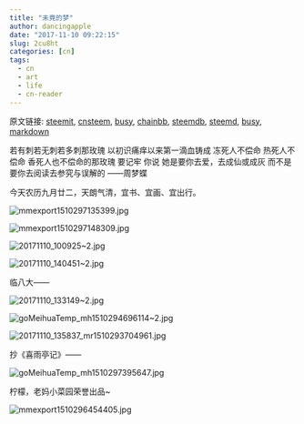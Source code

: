 ```yaml
---
title: "未竟的梦"
author: dancingapple
date: "2017-11-10 09:22:15"
slug: 2cu8ht
categories: [cn]
tags: 
  - cn
  - art
  - life
  - cn-reader
---
```


原文链接: [steemit](https://steemit.com), [cnsteem](https://cnsteem.com), [busy](https://busy.org), [chainbb](https://chainbb.com), [steemdb](https://steemdb.com), [steemd](https://steemd.com), [busy](https://busy.org), [markdown](https://raw.githubusercontent.com/pzhaonet/steem_dancingapple/master/content/post/2cu8ht.md)

若有刺若无刺若多刺那玫瑰
以初识痛痒以来第一滴血铸成
冻死人不偿命
热死人不偿命
香死人也不偿命的那玫瑰
要记牢
你说
她是要你去爱，去成仙或成灰
而不是要你去阅读去参究与误解的
——周梦蝶

今天农历九月廿二，天朗气清，宜书、宜画、宜出行。

![mmexport1510297135399.jpg](https://steemitimages.com/DQmTdaTkSbGFD4xW2Z5Nf82mcpW8GtsjsFk5JBxscWyJA3d/mmexport1510297135399.jpg)

![mmexport1510297148309.jpg](https://steemitimages.com/DQmQHExyAGTkN3Db9c5us2s1PN4vncwjEVTiZ7k5oxWzbGk/mmexport1510297148309.jpg)

![20171110_100925~2.jpg](https://steemitimages.com/DQmbbi8HR5wxPFpLVRJjqQ3gegYbNuTCAcheWiz8VgicsE6/20171110_100925~2.jpg)

![20171110_140451~2.jpg](https://steemitimages.com/DQmdipQqwAxLDJNsMp4FiaRbVHnBsaKbr7ZL9Fi5Ls7itit/20171110_140451~2.jpg)


临八大——

![20171110_133149~2.jpg](https://steemitimages.com/DQmRWaSwpxjzjgoBU5ADEBpydcFMcXnRpHV2PRYhWhZyp2K/20171110_133149~2.jpg)

![goMeihuaTemp_mh1510294696114~2.jpg](https://steemitimages.com/DQmNvNLgUhA15NnFW9WSrQtveaxuvip1k4M37gJ36761ta1/goMeihuaTemp_mh1510294696114~2.jpg)

![20171110_135837_mr1510293704961.jpg](https://steemitimages.com/DQmUn3ZtoajycSpq6tzgdv24bs5hhsR1eFEQLmmqqxYkGua/20171110_135837_mr1510293704961.jpg)

抄《喜雨亭记》——

![goMeihuaTemp_mh1510297395647.jpg](https://steemitimages.com/DQmZwkfGVUW1XKcLixAsff1P8uCSLGqdtYVBefiPAiAN7VM/goMeihuaTemp_mh1510297395647.jpg)

柠檬，老妈小菜园荣誉出品~

![mmexport1510296454405.jpg](https://steemitimages.com/DQmeNQtK9RcXSuUixR2YTkKf1UhWyMS8TpSbvE3jSeg5T5P/mmexport1510296454405.jpg)
